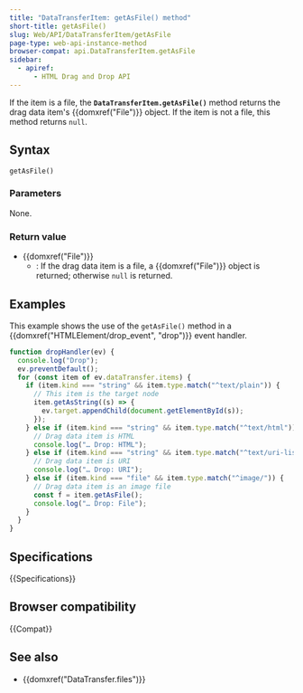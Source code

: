```yaml
---
title: "DataTransferItem: getAsFile() method"
short-title: getAsFile()
slug: Web/API/DataTransferItem/getAsFile
page-type: web-api-instance-method
browser-compat: api.DataTransferItem.getAsFile
sidebar:
  - apiref:
      - HTML Drag and Drop API
---
```


If the item is a file, the **`DataTransferItem.getAsFile()`** method returns the drag data item's {{domxref("File")}} object.
If the item is not a file, this method returns `null`.

## Syntax

```js-nolint
getAsFile()
```

### Parameters

None.

### Return value

- {{domxref("File")}}
  - : If the drag data item is a file, a {{domxref("File")}} object is returned; otherwise `null` is returned.

## Examples

This example shows the use of the `getAsFile()` method in a {{domxref("HTMLElement/drop_event", "drop")}} event handler.

```js
function dropHandler(ev) {
  console.log("Drop");
  ev.preventDefault();
  for (const item of ev.dataTransfer.items) {
    if (item.kind === "string" && item.type.match("^text/plain")) {
      // This item is the target node
      item.getAsString((s) => {
        ev.target.appendChild(document.getElementById(s));
      });
    } else if (item.kind === "string" && item.type.match("^text/html")) {
      // Drag data item is HTML
      console.log("… Drop: HTML");
    } else if (item.kind === "string" && item.type.match("^text/uri-list")) {
      // Drag data item is URI
      console.log("… Drop: URI");
    } else if (item.kind === "file" && item.type.match("^image/")) {
      // Drag data item is an image file
      const f = item.getAsFile();
      console.log("… Drop: File");
    }
  }
}
```

## Specifications

{{Specifications}}

## Browser compatibility

{{Compat}}

## See also

- {{domxref("DataTransfer.files")}}
